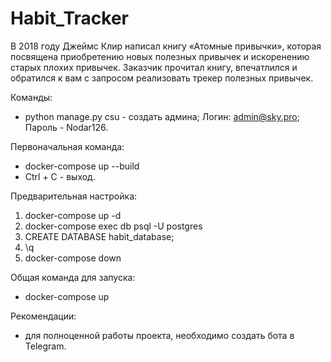 # Habit_Tracker
В 2018 году Джеймс Клир написал книгу «Атомные привычки», которая посвящена приобретению новых полезных привычек и искоренению старых плохих привычек. Заказчик прочитал книгу, впечатлился и обратился к вам с запросом реализовать трекер полезных привычек.

Команды:

- python manage.py csu - создать админа; Логин: admin@sky.pro; Пароль - Nodar126.

Первоначальная команда:

- docker-compose up --build
- Ctrl + C - выход.

Предварительная настройка:

1. docker-compose up -d
2. docker-compose exec db psql -U postgres
3. CREATE DATABASE habit_database;
4. \q
5. docker-compose down

Общая команда для запуска:

- docker-compose up

Рекомендации:

- для полноценной работы проекта, необходимо создать бота в Telegram.